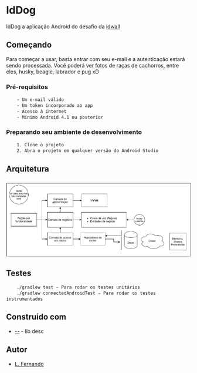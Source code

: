 # IdDog

IdDog a aplicação Android do desafio da [idwall](https://idwall.co/)

## Começando

Para começar a usar, basta entrar com seu e-mail e a autenticação estará sendo processada.
Você poderá ver fotos de raças de cachorros, entre eles, husky, beagle, labrador e pug xD

### Pré-requisitos

```
    - Um e-mail válido
    - Um token incorporado ao app
    - Acesso à internet
    - Mínimo Android 4.1 ou posterior 
```

### Preparando seu ambiente de desenvolvimento

```
    1. Clone o projeto
    2. Abra o projeto em qualquer versão do Android Studio
```

## Arquitetura

![arch](iddog.png)

## Testes
```
    ./gradlew test - Para rodar os testes unitários
    ./gradlew connectedAndroidTest - Para rodar os testes instrumentados
```

## Construído com

* [--]() - lib desc

## Autor

* [L. Fernando](https://github.com/ferrugemm)